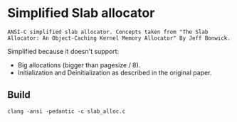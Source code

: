 # Simplified Slab allocator

	ANSI-C simplified slab allocator. Concepts taken from "The Slab Allocator: An Object-Caching Kernel Memory Allocator" By Jeff Bonwick.
Simplified because it doesn't support:
- Big allocations (bigger than pagesize / 8).
- Initialization and Deinitialization as described in the original paper.

## Build
```
clang -ansi -pedantic -c slab_alloc.c
```
